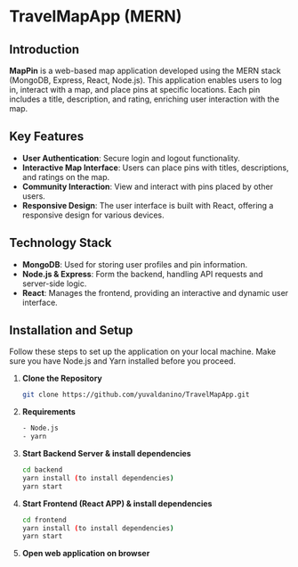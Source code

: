 # TravelMapApp (MERN)

## Introduction
**MapPin** is a web-based map application developed using the MERN stack (MongoDB, Express, React, Node.js). This application enables users to log in, interact with a map, and place pins at specific locations. Each pin includes a title, description, and rating, enriching user interaction with the map.

## Key Features
- **User Authentication**: Secure login and logout functionality.
- **Interactive Map Interface**: Users can place pins with titles, descriptions, and ratings on the map.
- **Community Interaction**: View and interact with pins placed by other users.
- **Responsive Design**: The user interface is built with React, offering a responsive design for various devices.

## Technology Stack
- **MongoDB**: Used for storing user profiles and pin information.
- **Node.js & Express**: Form the backend, handling API requests and server-side logic.
- **React**: Manages the frontend, providing an interactive and dynamic user interface.

## Installation and Setup
Follow these steps to set up the application on your local machine. Make sure you have Node.js and Yarn installed before you proceed.

1. **Clone the Repository**
   ```bash
   git clone https://github.com/yuvaldanino/TravelMapApp.git
2. **Requirements**  
   ```bash
   - Node.js
   - yarn 
3. **Start Backend Server & install dependencies**
   ```bash
   cd backend
   yarn install (to install dependencies)
   yarn start
4. **Start Frontend (React APP) & install dependencies**
   ```bash
   cd frontend
   yarn install (to install dependencies)
   yarn start
5. **Open web application on browser**
   
